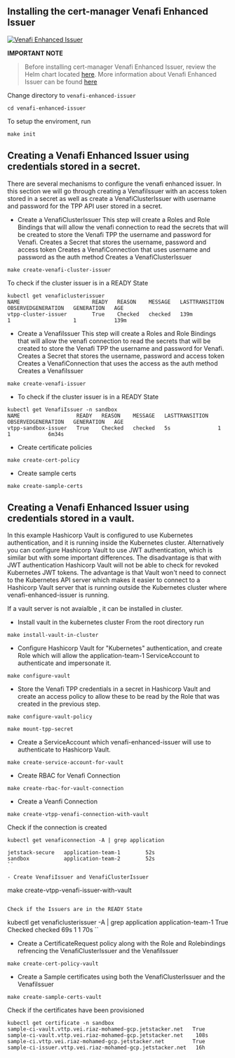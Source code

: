 ## Installing the cert-manager Venafi Enhanced Issuer

[![Venafi Enhanced Issuer](https://img.youtube.com/vi/UTOropif5wk/0.jpg)](https://www.youtube.com/watch?v=UTOropif5wk)


**IMPORTANT NOTE**
> Before installing cert-manager Venafi Enhanced Issuer, review the Helm chart located [here](../venafi-enhanced-issuer/templates/values.yaml). 
More information about Venafi Enhanced Issuer can be found [here](https://platform.jetstack.io/documentation/installation/venafi-enhanced-issuer)


Change directory to `venafi-enhanced-issuer`

```
cd venafi-enhanced-issuer
```
To setup the enviroment, run
```
make init
```

## Creating a Venafi Enhanced Issuer using credentials stored in a secret. 

There are several mechanisms to configure the venafi enhanced issuer. In this section we will go through creating a VenafiIssuer with an access token stored in a secret as well as create a VenafiClusterIssuer with username and password for the TPP API user stored in a secret.

- Create a VenafiClusterIssuer 
    This step will create a Roles and Role Bindings that will allow the venafi connection to read the secrets that will be created to store the Venafi TPP the username and password for Venafi.
    Creates a Secret that stores the username, password and access token
    Creates a VenafiConnection that uses username and password as the auth method
    Creates a VenafiClusterIssuer

```
make create-venafi-cluster-issuer
```
To check if the cluster issuer is in a READY State

```
kubectl get venaficlusterissuer
NAME                       READY   REASON    MESSAGE   LASTTRANSITION   OBSERVEDGENERATION   GENERATION   AGE
vtpp-cluster-issuer        True    Checked   checked   139m             1                    1            139m
```

- Create a VenafiIssuer 
    This step will create a Roles and Role Bindings that will allow the venafi connection to read the secrets that will be created to store the Venafi TPP the username and password for Venafi.
    Creates a Secret that stores the username, password and access token
    Creates a VenafiConnection that uses the access as the auth method
    Creates a VenafiIssuer

```
make create-venafi-issuer
```
- To check if the cluster issuer is in a READY State

```
kubectl get VenafiIssuer -n sandbox                         
NAME                  READY   REASON    MESSAGE   LASTTRANSITION   OBSERVEDGENERATION   GENERATION   AGE
vtpp-sandbox-issuer   True    Checked   checked   5s               1                    1            6m34s
```

- Create certificate policies

```
make create-cert-policy                 
```
- Create sample certs

```
make create-sample-certs              
```

## Creating a Venafi Enhanced Issuer using credentials stored in a vault.

In this example Hashicorp Vault is configured to use Kubernetes authentication, and it is running inside the Kubernetes cluster. Alternatively you can configure Hashicorp Vault to use JWT authentication, which is similar but with some important differences. The disadvantage is that with JWT authentication Hashicorp Vault will not be able to check for revoked Kubernetes JWT tokens. The advantage is that Vault won't need to connect to the Kubernetes API server which makes it easier to connect to a Hashicorp Vault server that is running outside the Kubernetes cluster where venafi-enhanced-issuer is running.

If a vault server is not avaialble , it can be installed in cluster. 
- Install vault in the kubernetes cluster
From the root directory run 
```
make install-vault-in-cluster 

```

- Configure Hashicorp Vault for "Kubernetes" authentication, and create Role which will allow the application-team-1 ServiceAccount to authenticate and impersonate it.

```
make configure-vault
```

- Store the Venafi TPP credentials in a secret in Hashicorp Vault and create an access policy to allow these to be read by the Role that was created in the previous step.

```
make configure-vault-policy

```
```
make mount-tpp-secret

```
- Create a ServiceAccount which venafi-enhanced-issuer will use to authenticate to Hashicorp Vault.

```
make create-service-account-for-vault
```

- Create RBAC for Venafi Connection 
```
make create-rbac-for-vault-connection
```
- Create a Veanfi Connection

```
make create-vtpp-venafi-connection-with-vault

```
Check if the connection is created

```
kubectl get venaficonnection -A | grep application

jetstack-secure   application-team-1        52s
sandbox           application-team-2        52s
``

- Create VenafiIssuer and VenafiClusterIssuer

```
make create-vtpp-venafi-issuer-with-vault
```

Check if the Issuers are in the READY State 

```
 kubectl get venaficlusterissuer -A | grep application
application-team-1         True    Checked   checked   69s              1                    1            70s
``

- Create a CertificateRequest policy along with the Role and Rolebindings refrencing the VenafiClusterIssuer and the VenafiIssuer

```
make create-cert-policy-vault
```

- Create a Sample certificates using both the VenafiClusterIssuer and the VenafiIssuer

```
make create-sample-certs-vault
```
 Check if the certificates have been provisioned

 ```
kubectl get certificate -n sandbox
 sample-ci-vault.vttp.vei.riaz-mohamed-gcp.jetstacker.net   True    sample-ci-vault.vttp.vei.riaz-mohamed-gcp.jetstacker.net    108s
sample-ci.vttp.vei.riaz-mohamed-gcp.jetstacker.net         True    sample-ci-issuer.vttp.vei.riaz-mohamed-gcp.jetstacker.net   16h
```

